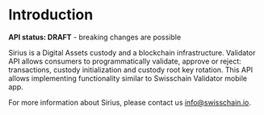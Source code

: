 # Introduction

**API status: DRAFT** - breaking changes are possible

Sirius is a Digital Assets custody and a blockchain infrastructure. 
Validator API allows consumers to programmatically validate, approve or reject: transactions, custody initialization and custody root key rotation. This API allows implementing functionality similar to Swisschain Validator mobile app.

For more information about Sirius, please contact us [info@swisschain.io](mailto:info@swisschain.io).
